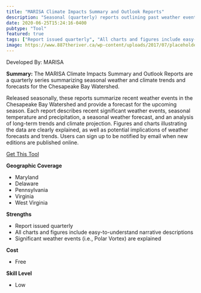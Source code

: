 ```yaml
---
title: "MARISA Climate Impacts Summary and Outlook Reports"
description: "Seasonal (quarterly) reports outlining past weather events and their significance as well as projections to the next seasons weather"
date: 2020-06-25T15:24:16-0400
pubtype: "Tool"
featured: true
tags: ["Report issued quarterly", "All charts and figures include easy-to-understand narrative descriptions", "Significant weather events (i.e., Polar Vortex) are explained"]
image: https://www.887theriver.ca/wp-content/uploads/2017/07/placeholder.jpg
---
```

Developed By: MARISA

**Summary:** The MARISA Climate Impacts Summary and Outlook Reports are a quarterly series summarizing seasonal weather and climate trends and forecasts for the Chesapeake Bay Watershed.

Released seasonally, these reports summarize recent weather events in the Chesapeake Bay Watershed and provide a forecast for the upcoming season. Each report describes recent significant weather events, seasonal temperature and precipitation, a seasonal weather forecast, and an analysis of long-term trends and climate projection. Figures and charts illustrating the data are clearly explained, as well as potential implications of weather forecasts and trends. Users can sign up to be notified by email when new editions are published online.

<a href="https://www.midatlanticrisa.org/resources.html" target="_blank">Get This Tool</a>

__**Geographic Coverage**__
-  Maryland
-  Delaware
-  Pennsylvania
-  Virginia
-  West Virginia

__**Strengths**__
-  Report issued quarterly
-   All charts and figures include easy-to-understand narrative descriptions
-   Significant weather events (i.e., Polar Vortex) are explained

__**Cost**__
- Free

__**Skill Level**__
- Low

